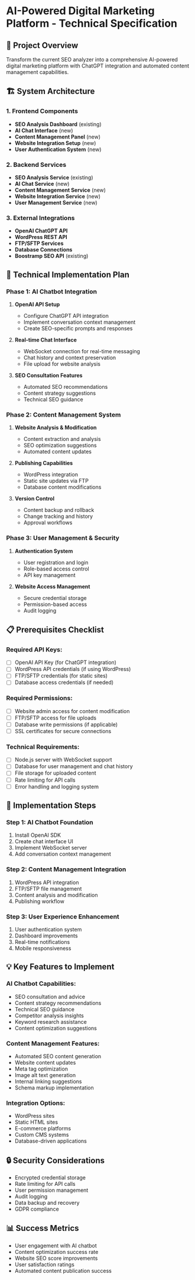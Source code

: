 # AI-Powered Digital Marketing Platform - Technical Specification

## 🎯 Project Overview
Transform the current SEO analyzer into a comprehensive AI-powered digital marketing platform with ChatGPT integration and automated content management capabilities.

## 🏗️ System Architecture

### 1. Frontend Components
- **SEO Analysis Dashboard** (existing)
- **AI Chat Interface** (new)
- **Content Management Panel** (new)
- **Website Integration Setup** (new)
- **User Authentication System** (new)

### 2. Backend Services
- **SEO Analysis Service** (existing)
- **AI Chat Service** (new)
- **Content Management Service** (new)
- **Website Integration Service** (new)
- **User Management Service** (new)

### 3. External Integrations
- **OpenAI ChatGPT API**
- **WordPress REST API**
- **FTP/SFTP Services**
- **Database Connections**
- **Boostramp SEO API** (existing)

## 🔧 Technical Implementation Plan

### Phase 1: AI Chatbot Integration
1. **OpenAI API Setup**
   - Configure ChatGPT API integration
   - Implement conversation context management
   - Create SEO-specific prompts and responses

2. **Real-time Chat Interface**
   - WebSocket connection for real-time messaging
   - Chat history and context preservation
   - File upload for website analysis

3. **SEO Consultation Features**
   - Automated SEO recommendations
   - Content strategy suggestions
   - Technical SEO guidance

### Phase 2: Content Management System
1. **Website Analysis & Modification**
   - Content extraction and analysis
   - SEO optimization suggestions
   - Automated content updates

2. **Publishing Capabilities**
   - WordPress integration
   - Static site updates via FTP
   - Database content modifications

3. **Version Control**
   - Content backup and rollback
   - Change tracking and history
   - Approval workflows

### Phase 3: User Management & Security
1. **Authentication System**
   - User registration and login
   - Role-based access control
   - API key management

2. **Website Access Management**
   - Secure credential storage
   - Permission-based access
   - Audit logging

## 📋 Prerequisites Checklist

### Required API Keys:
- [ ] OpenAI API Key (for ChatGPT integration)
- [ ] WordPress API credentials (if using WordPress)
- [ ] FTP/SFTP credentials (for static sites)
- [ ] Database access credentials (if needed)

### Required Permissions:
- [ ] Website admin access for content modification
- [ ] FTP/SFTP access for file uploads
- [ ] Database write permissions (if applicable)
- [ ] SSL certificates for secure connections

### Technical Requirements:
- [ ] Node.js server with WebSocket support
- [ ] Database for user management and chat history
- [ ] File storage for uploaded content
- [ ] Rate limiting for API calls
- [ ] Error handling and logging system

## 🚀 Implementation Steps

### Step 1: AI Chatbot Foundation
1. Install OpenAI SDK
2. Create chat interface UI
3. Implement WebSocket server
4. Add conversation context management

### Step 2: Content Management Integration
1. WordPress API integration
2. FTP/SFTP file management
3. Content analysis and modification
4. Publishing workflow

### Step 3: User Experience Enhancement
1. User authentication system
2. Dashboard improvements
3. Real-time notifications
4. Mobile responsiveness

## 💡 Key Features to Implement

### AI Chatbot Capabilities:
- SEO consultation and advice
- Content strategy recommendations
- Technical SEO guidance
- Competitor analysis insights
- Keyword research assistance
- Content optimization suggestions

### Content Management Features:
- Automated SEO content generation
- Website content updates
- Meta tag optimization
- Image alt text generation
- Internal linking suggestions
- Schema markup implementation

### Integration Options:
- WordPress sites
- Static HTML sites
- E-commerce platforms
- Custom CMS systems
- Database-driven applications

## 🔒 Security Considerations
- Encrypted credential storage
- Rate limiting for API calls
- User permission management
- Audit logging
- Data backup and recovery
- GDPR compliance

## 📊 Success Metrics
- User engagement with AI chatbot
- Content optimization success rate
- Website SEO score improvements
- User satisfaction ratings
- Automated content publication success

